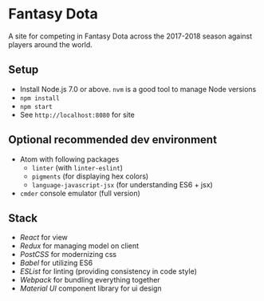 # Fantasy Dota
A site for competing in Fantasy Dota across the 2017-2018 season against players around the world.

## Setup
- Install Node.js 7.0 or above. `nvm` is a good tool to manage Node versions
- `npm install`
- `npm start`
- See `http://localhost:8080` for site

## Optional recommended dev environment
- Atom with following packages
  - `linter` (with `linter-eslint`)
  - `pigments` (for displaying hex colors)
  - `language-javascript-jsx` (for understanding ES6 + jsx)
- `cmder` console emulator (full version)

## Stack

- *React* for view
- *Redux* for managing model on client
- *PostCSS* for modernizing css
- *Babel* for utilizing ES6
- *ESList* for linting (providing consistency in code style)
- *Webpack* for bundling everything together
- *Material UI* component library for ui design
